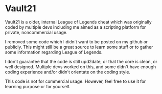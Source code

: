 # Vault21
 
 Vault21 is a older, internal League of Legends cheat which was originally coded by multiple devs including me aimed as a scripting platform for private, noncommercial usage.
 
I removed some code which I didn't want to be posted on my github or publicly. This might still be a great source to learn some stuff or to gather some information regarding League of Legends.

I don't guarantee that the code is still upd2date, or that the core is clean, or well designed. Multiple devs worked on this, and some didn't have enough coding experience and/or didn't orientate on the coding style.

This code is not for commercial usage. However, feel free to use it for learning purpose or for yourself.
